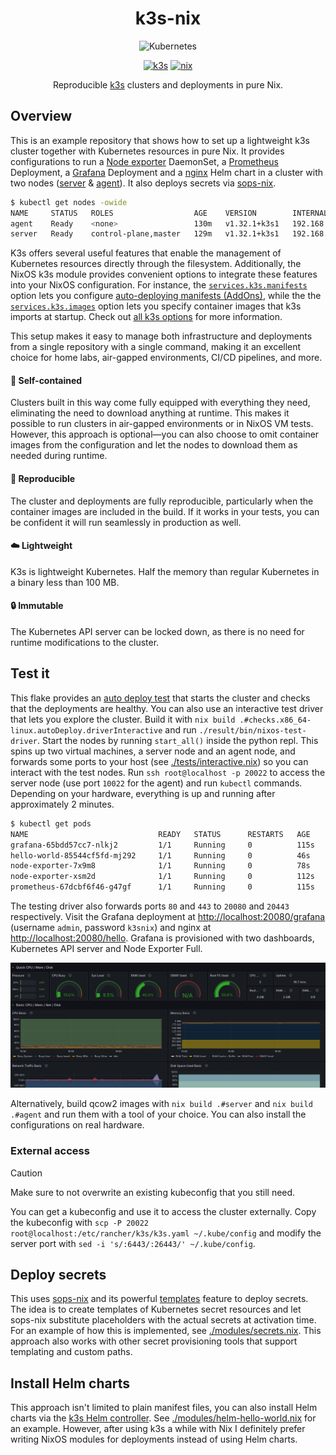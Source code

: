 <h1 align="center">
    k3s-nix
</h1>

<p align="center">
  <img alt="Kubernetes" src="https://github.com/kubernetes/community/blob/master/icons/png/resources/unlabeled/pod-256.png?raw=true" /></a>
</p>

<p align="center">
  <a href="https://k3s.io/"><img alt="k3s" src="https://img.shields.io/badge/k3s-e6ac00?logo=k3s&logoColor=white&style=for-the-badge"></a>
  <a href="https://nixos.org/"><img alt="nix" src="https://img.shields.io/badge/Nix-5277C3?logo=nixos&logoColor=white&style=for-the-badge"></a>
</p>

<p align="center">
  Reproducible <a href="https://k3s.io">k3s</a> clusters and deployments in pure Nix.
</p>

## Overview

This is an example repository that shows how to set up a lightweight k3s cluster together with
Kubernetes resources in pure Nix. It provides configurations to run a
[Node exporter](https://github.com/prometheus/node_exporter) DaemonSet, a
[Prometheus](https://prometheus.io/) Deployment, a [Grafana](https://grafana.com/) Deployment and a
[nginx](https://nginx.org/en/) Helm chart in a cluster with two nodes ([server](./server.nix) &
[agent](./agent.nix)). It also deploys secrets via [sops-nix](https://github.com/Mic92/sops-nix).

```bash
$ kubectl get nodes -owide
NAME     STATUS   ROLES                  AGE    VERSION        INTERNAL-IP   EXTERNAL-IP   OS-IMAGE                KERNEL-VERSION   CONTAINER-RUNTIME
agent    Ready    <none>                 130m   v1.32.1+k3s1   192.168.1.1   <none>        NixOS 25.05 (Warbler)   6.12.16          containerd://1.7.23-k3s2
server   Ready    control-plane,master   129m   v1.32.1+k3s1   192.168.1.2   <none>        NixOS 25.05 (Warbler)   6.12.16          containerd://1.7.23-k3s2
```

K3s offers several useful features that enable the management of Kubernetes resources directly
through the filesystem. Additionally, the NixOS k3s module provides convenient options to integrate
these features into your NixOS configuration. For instance, the
[`services.k3s.manifests`](https://search.nixos.org/options?channel=unstable&show=services.k3s.manifests&from=0&size=50&sort=relevance&type=packages&query=k3s)
option lets you configure
[auto-deploying manifests (AddOns)](https://docs.k3s.io/installation/packaged-components#auto-deploying-manifests-addons),
while the the
[`services.k3s.images`](https://search.nixos.org/options?channel=unstable&show=services.k3s.images&from=0&size=50&sort=relevance&type=packages&query=k3s)
option lets you specify container images that k3s imports at startup. Check out
[all k3s options](https://search.nixos.org/options?channel=unstable&from=0&size=50&sort=relevance&type=packages&query=k3s)
for more information.

This setup makes it easy to manage both infrastructure and deployments from a single repository with
a single command, making it an excellent choice for home labs, air-gapped environments, CI/CD
pipelines, and more.

#### :floppy_disk: Self-contained

Clusters built in this way come fully equipped with everything they need, eliminating the need to
download anything at runtime. This makes it possible to run clusters in air-gapped environments or
in NixOS VM tests. However, this approach is optional—you can also choose to omit container images
from the configuration and let the nodes to download them as needed during runtime.

#### :arrows_counterclockwise: Reproducible

The cluster and deployments are fully reproducible, particularly when the container images are
included in the build. If it works in your tests, you can be confident it will run seamlessly in
production as well.

#### :cloud: Lightweight

K3s is lightweight Kubernetes. Half the memory than regular Kubernetes in a binary less than 100 MB.

#### :lock: Immutable

The Kubernetes API server can be locked down, as there is no need for runtime modifications to the
cluster.

## Test it

This flake provides an [auto deploy test](./tests/auto-deploy.nix) that starts the cluster and
checks that the deployments are healthy. You can also use an interactive test driver that lets you
explore the cluster. Build it with `nix build .#checks.x86_64-linux.autoDeploy.driverInteractive`
and run `./result/bin/nixos-test-driver`. Start the nodes by running `start_all()` inside the python
repl. This spins up two virtual machines, a server node and an agent node, and forwards some ports
to your host (see [./tests/interactive.nix](./tests/interactive.nix)) so you can interact with the
test nodes. Run `ssh root@localhost -p 20022` to access the server node (use port `10022` for the
agent) and run `kubectl` commands. Depending on your hardware, everything is up and running after
approximately 2 minutes.

```bash
$ kubectl get pods
NAME                             READY   STATUS      RESTARTS   AGE
grafana-65bdd57cc7-nlkj2         1/1     Running     0          115s
hello-world-85544cf5fd-mj292     1/1     Running     0          46s
node-exporter-7x9m8              1/1     Running     0          78s
node-exporter-xsm2d              1/1     Running     0          112s
prometheus-67dcbf6f46-g47gf      1/1     Running     0          115s
```

The testing driver also forwards ports `80` and `443` to `20080` and `20443` respectively. Visit the
Grafana deployment at <http://localhost:20080/grafana> (username `admin`, password `k3snix`) and
nginx at <http://localhost:20080/hello>. Grafana is provisioned with two dashboards, Kubernetes API
server and Node Exporter Full.

![grafana node exporter](./grafana-node-exporter.png "Grafana-Node-Exporter")

Alternatively, build qcow2 images with `nix build .#server` and `nix build .#agent` and run them
with a tool of your choice. You can also install the configurations on real hardware.

### External access

> [!CAUTION]
> Make sure to not overwrite an existing kubeconfig that you still need.

You can get a kubeconfig and use it to access the cluster externally. Copy the kubeconfig with
`scp -P 20022 root@localhost:/etc/rancher/k3s/k3s.yaml ~/.kube/config` and modify the server port
with `sed -i 's/:6443/:26443/' ~/.kube/config`.

## Deploy secrets

This uses [sops-nix](https://github.com/Mic92/sops-nix) and its powerful
[templates](https://github.com/Mic92/sops-nix?tab=readme-ov-file#templates) feature to deploy
secrets. The idea is to create templates of Kubernetes secret resources and let sops-nix substitute
placeholders with the actual secrets at activation time. For an example of how this is implemented,
see [./modules/secrets.nix](./modules/secrets.nix). This approach also works with other secret
provisioning tools that support templating and custom paths.

## Install Helm charts

This approach isn't limited to plain manifest files, you can also install Helm charts via the
[k3s Helm controller](https://docs.k3s.io/helm?_highlight=helm#using-the-helm-controller). See
[./modules/helm-hello-world.nix](./modules/helm-hello-world.nix) for an example. However, after
using k3s a while with Nix I definitely prefer writing NixOS modules for deployments instead of
using Helm charts.
